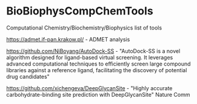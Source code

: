 # BioBiophysCompChemTools
Computational Chemistry/Biochemistry/Biophysics list of tools 

https://admet.if-pan.krakow.pl/ - ADMET analysis

https://github.com/NiBoyang/AutoDock-SS - "AutoDock-SS is a novel algorithm designed for ligand-based virtual screening. It leverages advanced computational techniques to efficiently screen large compound libraries against a reference ligand, facilitating the discovery of potential drug candidates"

https://github.com/xichengeva/DeepGlycanSite - "Highly accurate carbohydrate-binding site prediction with DeepGlycanSite" Nature Comm

